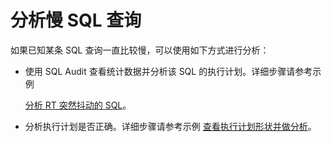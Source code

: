 # 分析慢 SQL 查询

如果已知某条 SQL 查询一直比较慢，可以使用如下方式进行分析：

* 使用 SQL Audit 查看统计数据并分析该 SQL 的执行计划。详细步骤请参考示例

  [分析 RT 突然抖动的 SQL](../400.sql-performance-analysis-example/200.sql-statement-that-analyzes-sudden-jitter-of-rt.md)。
  
* 分析执行计划是否正确。详细步骤请参考示例 [查看执行计划形状并做分析](../400.sql-performance-analysis-example/300.view-and-analyze-the-execution-plan.md)。
